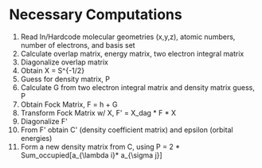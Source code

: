 # Necessary Computations
1. Read In/Hardcode molecular geometries (x,y,z), atomic numbers, number of electrons, and basis set
2. Calculate overlap matrix, energy matrix, two electron integral matrix
3. Diagonalize overlap matrix
4. Obtain X = S^{-1/2}
5. Guess for density matrix, P
6. Calculate G from two electron integral matrix and density matrix guess, P
7. Obtain Fock Matrix, F = h + G
8. Transform Fock Matrix w/ X, F' = X_dag * F * X
9. Diagonalize F'
10. From F' obtain C' (density coefficient matrix) and epsilon (orbital energies)
11. Form a new density matrix from C, using P = 2 * Sum_occupied[a_{\lambda i}* a_{\sigma j}]
